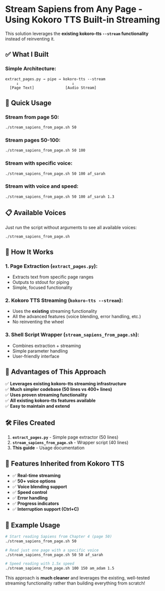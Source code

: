 # Stream Sapiens from Any Page - Using Kokoro TTS Built-in Streaming

This solution leverages the **existing kokoro-tts `--stream` functionality** instead of reinventing it.

## ✅ What I Built

### **Simple Architecture:**
```
extract_pages.py → pipe → kokoro-tts --stream
     ↓                        ↓
  [Page Text]              [Audio Stream]
```

## 🚀 **Quick Usage**

### **Stream from page 50:**
```bash
./stream_sapiens_from_page.sh 50
```

### **Stream pages 50-100:**
```bash
./stream_sapiens_from_page.sh 50 100
```

### **Stream with specific voice:**
```bash
./stream_sapiens_from_page.sh 50 100 af_sarah
```

### **Stream with voice and speed:**
```bash
./stream_sapiens_from_page.sh 50 100 af_sarah 1.3
```

## 📋 **Available Voices**

Just run the script without arguments to see all available voices:
```bash
./stream_sapiens_from_page.sh
```

## 🔧 **How It Works**

### **1. Page Extraction (`extract_pages.py`):**
- Extracts text from specific page ranges
- Outputs to stdout for piping
- Simple, focused functionality

### **2. Kokoro TTS Streaming (`kokoro-tts --stream`):**
- Uses the **existing** streaming functionality
- All the advanced features (voice blending, error handling, etc.)
- No reinventing the wheel

### **3. Shell Script Wrapper (`stream_sapiens_from_page.sh`):**
- Combines extraction + streaming
- Simple parameter handling
- User-friendly interface

## 🎯 **Advantages of This Approach**

✅ **Leverages existing kokoro-tts streaming infrastructure**  
✅ **Much simpler codebase (50 lines vs 400+ lines)**  
✅ **Uses proven streaming functionality**  
✅ **All existing kokoro-tts features available**  
✅ **Easy to maintain and extend**  

## 🛠️ **Files Created**

1. **`extract_pages.py`** - Simple page extractor (50 lines)
2. **`stream_sapiens_from_page.sh`** - Wrapper script (40 lines) 
3. **This guide** - Usage documentation

## 🎵 **Features Inherited from Kokoro TTS**

- ✅ **Real-time streaming**
- ✅ **50+ voice options**  
- ✅ **Voice blending support**
- ✅ **Speed control**
- ✅ **Error handling**
- ✅ **Progress indicators**
- ✅ **Interruption support (Ctrl+C)**

## 📖 **Example Usage**

```bash
# Start reading Sapiens from Chapter 4 (page 50)
./stream_sapiens_from_page.sh 50

# Read just one page with a specific voice
./stream_sapiens_from_page.sh 50 50 af_sarah

# Speed reading with 1.5x speed
./stream_sapiens_from_page.sh 100 150 am_adam 1.5
```

This approach is **much cleaner** and leverages the existing, well-tested streaming functionality rather than building everything from scratch! 